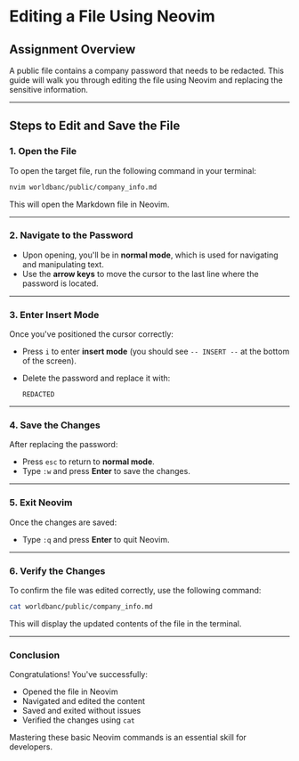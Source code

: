 # Editing a File Using Neovim

## Assignment Overview

A public file contains a company password that needs to be redacted. This guide will walk you through editing the file using Neovim and replacing the sensitive information.

---

## Steps to Edit and Save the File

### 1. Open the File

To open the target file, run the following command in your terminal:

```bash
nvim worldbanc/public/company_info.md
```

This will open the Markdown file in Neovim.

---

### 2. Navigate to the Password

- Upon opening, you'll be in **normal mode**, which is used for navigating and manipulating text.
- Use the **arrow keys** to move the cursor to the last line where the password is located.

---

### 3. Enter Insert Mode

Once you've positioned the cursor correctly:

- Press `i` to enter **insert mode** (you should see `-- INSERT --` at the bottom of the screen).
- Delete the password and replace it with:

  ```text
  REDACTED
  ```

---

### 4. Save the Changes

After replacing the password:

- Press `esc` to return to **normal mode**.
- Type `:w` and press **Enter** to save the changes.

---

### 5. Exit Neovim

Once the changes are saved:

- Type `:q` and press **Enter** to quit Neovim.

---

### 6. Verify the Changes

To confirm the file was edited correctly, use the following command:

```bash
cat worldbanc/public/company_info.md
```

This will display the updated contents of the file in the terminal.

---

### Conclusion

Congratulations! You've successfully:

- Opened the file in Neovim
- Navigated and edited the content
- Saved and exited without issues
- Verified the changes using `cat`

Mastering these basic Neovim commands is an essential skill for developers.
